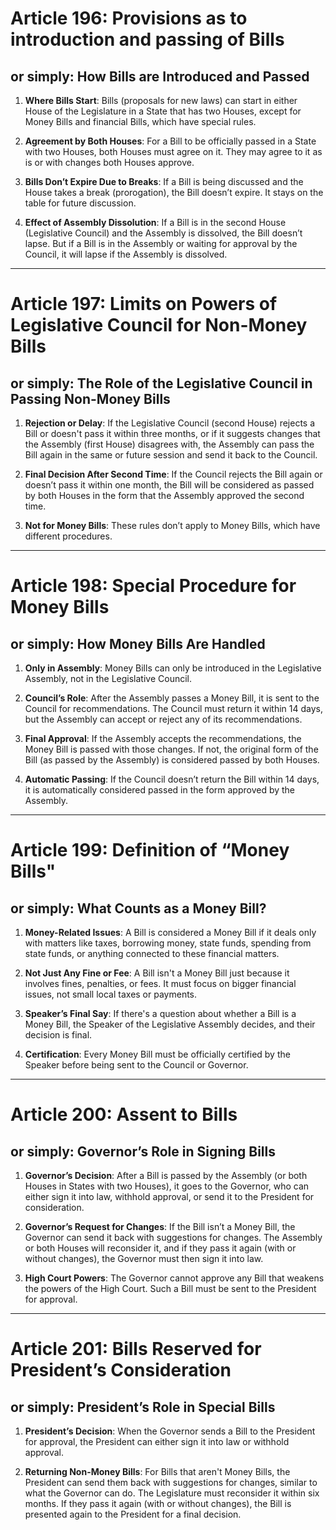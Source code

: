 # Article 196: Provisions as to introduction and passing of Bills

## or simply: How Bills are Introduced and Passed

1. **Where Bills Start**: Bills (proposals for new laws) can start in either House of the Legislature in a State that has two Houses, except for Money Bills and financial Bills, which have special rules.

2. **Agreement by Both Houses**: For a Bill to be officially passed in a State with two Houses, both Houses must agree on it. They may agree to it as is or with changes both Houses approve.

3. **Bills Don’t Expire Due to Breaks**: If a Bill is being discussed and the House takes a break (prorogation), the Bill doesn’t expire. It stays on the table for future discussion.

4. **Effect of Assembly Dissolution**: If a Bill is in the second House (Legislative Council) and the Assembly is dissolved, the Bill doesn’t lapse. But if a Bill is in the Assembly or waiting for approval by the Council, it will lapse if the Assembly is dissolved.

---

# Article 197: Limits on Powers of Legislative Council for Non-Money Bills

## or simply: The Role of the Legislative Council in Passing Non-Money Bills

1. **Rejection or Delay**: If the Legislative Council (second House) rejects a Bill or doesn't pass it within three months, or if it suggests changes that the Assembly (first House) disagrees with, the Assembly can pass the Bill again in the same or future session and send it back to the Council.

2. **Final Decision After Second Time**: If the Council rejects the Bill again or doesn’t pass it within one month, the Bill will be considered as passed by both Houses in the form that the Assembly approved the second time.

3. **Not for Money Bills**: These rules don’t apply to Money Bills, which have different procedures.

---

# Article 198: Special Procedure for Money Bills

## or simply: How Money Bills Are Handled

1. **Only in Assembly**: Money Bills can only be introduced in the Legislative Assembly, not in the Legislative Council.

2. **Council’s Role**: After the Assembly passes a Money Bill, it is sent to the Council for recommendations. The Council must return it within 14 days, but the Assembly can accept or reject any of its recommendations.

3. **Final Approval**: If the Assembly accepts the recommendations, the Money Bill is passed with those changes. If not, the original form of the Bill (as passed by the Assembly) is considered passed by both Houses.

4. **Automatic Passing**: If the Council doesn’t return the Bill within 14 days, it is automatically considered passed in the form approved by the Assembly.

---

# Article 199: Definition of “Money Bills"

## or simply: What Counts as a Money Bill?

1. **Money-Related Issues**: A Bill is considered a Money Bill if it deals only with matters like taxes, borrowing money, state funds, spending from state funds, or anything connected to these financial matters.

2. **Not Just Any Fine or Fee**: A Bill isn't a Money Bill just because it involves fines, penalties, or fees. It must focus on bigger financial issues, not small local taxes or payments.

3. **Speaker’s Final Say**: If there's a question about whether a Bill is a Money Bill, the Speaker of the Legislative Assembly decides, and their decision is final.

4. **Certification**: Every Money Bill must be officially certified by the Speaker before being sent to the Council or Governor.

---

# Article 200: Assent to Bills

## or simply: Governor’s Role in Signing Bills

1. **Governor’s Decision**: After a Bill is passed by the Assembly (or both Houses in States with two Houses), it goes to the Governor, who can either sign it into law, withhold approval, or send it to the President for consideration.

2. **Governor’s Request for Changes**: If the Bill isn’t a Money Bill, the Governor can send it back with suggestions for changes. The Assembly or both Houses will reconsider it, and if they pass it again (with or without changes), the Governor must then sign it into law.

3. **High Court Powers**: The Governor cannot approve any Bill that weakens the powers of the High Court. Such a Bill must be sent to the President for approval.

---

# Article 201: Bills Reserved for President’s Consideration

## or simply: President’s Role in Special Bills

1. **President’s Decision**: When the Governor sends a Bill to the President for approval, the President can either sign it into law or withhold approval.

2. **Returning Non-Money Bills**: For Bills that aren't Money Bills, the President can send them back with suggestions for changes, similar to what the Governor can do. The Legislature must reconsider it within six months. If they pass it again (with or without changes), the Bill is presented again to the President for a final decision.
